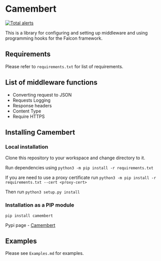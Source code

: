 # Camembert

[![Total alerts](https://img.shields.io/lgtm/alerts/g/Jithinqw/Camembert.svg?logo=lgtm&logoWidth=18)](https://lgtm.com/projects/g/Jithinqw/Camembert/alerts/)

This is a library for configuring and setting up middleware and using programming hooks for the Falcon framework.

## Requirements

Please refer to `requirements.txt` for list of requirements.

## List of middleware functions

- Converting request to JSON 
- Requests Logging
- Response headers
- Content Type
- Require HTTPS

## Installing Camembert

### Local installation

Clone this repository to your workspace and change directory to it.

Run dependencies using `python3 -m pip install -r requirements.txt`

If you are need to use a proxy certificate run `python3 -m pip install -r requirements.txt --cert <proxy-cert>`

Then run `python3 setup.py install`

### Installation as a PIP module

`pip install camembert`

Pypi page - [Camembert](https://pypi.org/project/camembert/)

## Examples

Please see `Examples.md` for examples.
